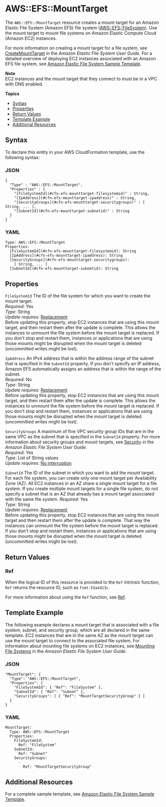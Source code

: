 # AWS::EFS::MountTarget<a name="aws-resource-efs-mounttarget"></a>

The `AWS::EFS::MountTarget` resource creates a mount target for an Amazon Elastic File System \(Amazon EFS\) file system \([AWS::EFS::FileSystem](aws-resource-efs-filesystem.md)\)\. Use the mount target to mount file systems on Amazon Elastic Compute Cloud \(Amazon EC2\) instances\.

For more information on creating a mount target for a file system, see [CreateMountTarget](https://docs.aws.amazon.com/efs/latest/ug/API_CreateMountTarget.html) in the *Amazon Elastic File System User Guide*\. For a detailed overview of deploying EC2 instances associated with an Amazon EFS file system, see [Amazon Elastic File System Sample Template](quickref-efs.md)\.

**Note**  
EC2 instances and the mount target that they connect to must be in a VPC with DNS enabled\.

**Topics**
+ [Syntax](#aws-resource-efs-mounttarget-syntax)
+ [Properties](#w2922ab1c21c10d105c17c13)
+ [Return Values](#w2922ab1c21c10d105c17c15)
+ [Template Example](#w2922ab1c21c10d105c17c17)
+ [Additional Resources](#w2922ab1c21c10d105c17c19)

## Syntax<a name="aws-resource-efs-mounttarget-syntax"></a>

To declare this entity in your AWS CloudFormation template, use the following syntax:

### JSON<a name="aws-resource-efs-mounttarget-syntax.json"></a>

```
{
  "Type" : "AWS::EFS::MountTarget",
  "Properties" : {
    "[FileSystemId](#cfn-efs-mounttarget-filesystemid)" : String,
    "[IpAddress](#cfn-efs-mounttarget-ipaddress)" : String,
    "[SecurityGroups](#cfn-efs-mounttarget-securitygroups)" : [ String, ... ],
    "[SubnetId](#cfn-efs-mounttarget-subnetid)" : String
  }
}
```

### YAML<a name="aws-resource-efs-mounttarget-syntax.yaml"></a>

```
Type: AWS::EFS::MountTarget
Properties:
  [FileSystemId](#cfn-efs-mounttarget-filesystemid): String
  [IpAddress](#cfn-efs-mounttarget-ipaddress): String
  [SecurityGroups](#cfn-efs-mounttarget-securitygroups):
    [ String, ... ]
  [SubnetId](#cfn-efs-mounttarget-subnetid): String
```

## Properties<a name="w2922ab1c21c10d105c17c13"></a>

`FileSystemId`  <a name="cfn-efs-mounttarget-filesystemid"></a>
The ID of the file system for which you want to create the mount target\.  
*Required*: Yes  
*Type*: String  
*Update requires*: [Replacement](using-cfn-updating-stacks-update-behaviors.md#update-replacement)  
Before updating this property, stop EC2 instances that are using this mount target, and then restart them after the update is complete\. This allows the instances to unmount the file system before the mount target is replaced\. If you don't stop and restart them, instances or applications that are using those mounts might be disrupted when the mount target is deleted \(uncommitted writes might be lost\)\.

`IpAddress`  <a name="cfn-efs-mounttarget-ipaddress"></a>
An IPv4 address that is within the address range of the subnet that is specified in the `SubnetId` property\. If you don't specify an IP address, Amazon EFS automatically assigns an address that is within the range of the subnet\.  
*Required*: No  
*Type*: String  
*Update requires*: [Replacement](using-cfn-updating-stacks-update-behaviors.md#update-replacement)  
Before updating this property, stop EC2 instances that are using this mount target, and then restart them after the update is complete\. This allows the instances to unmount the file system before the mount target is replaced\. If you don't stop and restart them, instances or applications that are using those mounts might be disrupted when the mount target is deleted \(uncommitted writes might be lost\)\.

`SecurityGroups`  <a name="cfn-efs-mounttarget-securitygroups"></a>
A maximum of five VPC security group IDs that are in the same VPC as the subnet that is specified in the `SubnetId` property\. For more information about security groups and mount targets, see [Security](https://docs.aws.amazon.com/efs/latest/ug/security-considerations.html) in the *Amazon Elastic File System User Guide*\.  
*Required*: Yes  
*Type*: List of String values  
*Update requires*: [No interruption](using-cfn-updating-stacks-update-behaviors.md#update-no-interrupt)

`SubnetId`  <a name="cfn-efs-mounttarget-subnetid"></a>
The ID of the subnet in which you want to add the mount target\.  
For each file system, you can create only one mount target per Availability Zone \(AZ\)\. All EC2 instances in an AZ share a single mount target for a file system\. If you create multiple mount targets for a single file system, do not specify a subnet that is an AZ that already has a mount target associated with the same file system\.
*Required*: Yes  
*Type*: String  
*Update requires*: [Replacement](using-cfn-updating-stacks-update-behaviors.md#update-replacement)  
Before updating this property, stop EC2 instances that are using this mount target and then restart them after the update is complete\. That way the instances can unmount the file system before the mount target is replaced\. If you don't stop and restart them, instances or applications that are using those mounts might be disrupted when the mount target is deleted \(uncommitted writes might be lost\)\.

## Return Values<a name="w2922ab1c21c10d105c17c15"></a>

### Ref<a name="w2922ab1c21c10d105c17c15b2"></a>

When the logical ID of this resource is provided to the `Ref` intrinsic function, `Ref` returns the resource ID, such as `fsmt-55a4413c`\.

For more information about using the `Ref` function, see [Ref](intrinsic-function-reference-ref.md)\.

## Template Example<a name="w2922ab1c21c10d105c17c17"></a>

The following example declares a mount target that is associated with a file system, subnet, and security group, which are all declared in the same template\. EC2 instances that are in the same AZ as the mount target can use the mount target to connect to the associated file system\. For information about mounting file systems on EC2 instances, see [Mounting File Systems](https://docs.aws.amazon.com/efs/latest/ug/mounting-fs.html) in the *Amazon Elastic File System User Guide*\.

### JSON<a name="aws-resource-efs-mounttarget-example.json"></a>

```
"MountTarget": {
  "Type": "AWS::EFS::MountTarget",
  "Properties": {
    "FileSystemId": { "Ref": "FileSystem" },
    "SubnetId": { "Ref": "Subnet" },
    "SecurityGroups": [ { "Ref": "MountTargetSecurityGroup" } ]        
  }
}
```

### YAML<a name="aws-resource-efs-mounttarget-example.yaml"></a>

```
MountTarget: 
  Type: AWS::EFS::MountTarget
  Properties: 
    FileSystemId: 
      Ref: "FileSystem"
    SubnetId: 
      Ref: "Subnet"
    SecurityGroups: 
      - 
        Ref: "MountTargetSecurityGroup"
```

## Additional Resources<a name="w2922ab1c21c10d105c17c19"></a>

For a complete sample template, see [Amazon Elastic File System Sample Template](quickref-efs.md)\.